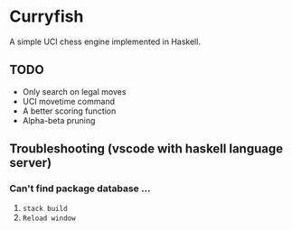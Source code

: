 # Curryfish 
A simple UCI chess engine implemented in Haskell.

## TODO
* Only search on legal moves
* UCI movetime command
* A better scoring function
* Alpha-beta pruning

## Troubleshooting (vscode with haskell language server)
### Can't find package database ...
1. `stack build`
2. `Reload window`
